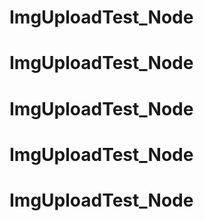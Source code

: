 # ImgUploadTest_Node
# ImgUploadTest_Node
# ImgUploadTest_Node
# ImgUploadTest_Node
# ImgUploadTest_Node
